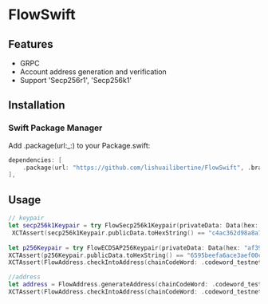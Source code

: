 # FlowSwift

## Features
* GRPC
* Account address generation and verification
* Support 'Secp256r1', 'Secp256k1'

## Installation
### Swift Package Manager
Add .package(url:_:) to your Package.swift:
```Swift
dependencies: [
    .package(url: "https://github.com/lishuailibertine/FlowSwift", .branch("main")),
],
```
## Usage
```Swift
// keypair
let secp256k1Keypair = try FlowSecp256k1Keypair(privateData: Data(hex: "a66165eb30c346688ad17d56eff7641cbf2dab7c3022b492b8cbad27838352e5"))
 XCTAssert(secp256k1Keypair.publicData.toHexString() == "c4ac362d98a8a74fc671d2ac0f58d5de7dd88b13b9639a9146a14d4c1b41e253a3fcd1a564e68f337abe69d048fd0cab90443b4ebc2529a1740613eda4f2e2d6")
 
let p256Keypair = try FlowECDSAP256Keypair(privateData: Data(hex: "af39ff9ad1db0c6df7c2e359f80ac95d71a82a4c03d3f169e98a81db00f9b717"))
XCTAssert(p256Keypair.publicData.toHexString() == "6595beefa6ace3aef00ccaed699b8468974bf2fed3f4272b56a40b746a0a3cc5fd6064da400efd5bd58b63014d8ec977a798074c92b714c8884f5e1881632725")
XCTAssert(FlowAddress.checkIntoAddress(chainCodeWord: .codeword_testnet, address: "0xa2dcfc6200593335"))

//address 
let address = FlowAddress.generateAddress(chainCodeWord: .codeword_testnet)
XCTAssert(FlowAddress.checkIntoAddress(chainCodeWord: .codeword_testnet, address: address))
```
